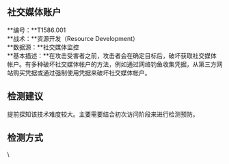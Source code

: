 ## 社交媒体账户  
**编号：**T1586.001  
**战术：**资源开发（Resource Development）  
**数据源：**社交媒体监控  
**基本描述：**在攻击受害者之前，攻击者会在确定目标后，破坏获取社交媒体帐户。有多种破坏社交媒体帐户的方法，例如通过网络钓鱼收集凭据，从第三方网站购买凭据或通过强制使用凭据来破坏社交媒体帐户。  
## 检测建议  
提前探知该技术难度较大。主要需要结合初次访问阶段来进行检测预防。  
## 检测方式  
\